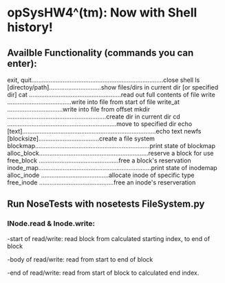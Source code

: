 # opSysHW4^(tm): Now with Shell history!

## Availble Functionality (commands you can enter):

exit, quit............................................................................close shell
ls [directoy/path]..............................show files/dirs in current dir [or specified dir]
cat <filename>.....................................................read out full contents of file
write <filename> <message>.....................................write into file from start of file
write_at <filename> <offset> <message>................................write into file from offset
mkdir <dirName>.........................................................create dir in current dir
cd <filename>...............................................................move to specified dir
echo [text].............................................................................echo text
newfs <filename> <block count> [blocksize]...................................create a file system
blockmap..................................................................print state of blockmap
alloc_block...............................................................reserve a block for use
free_block <block number>..............................................free a block's reservation
inode_map.................................................................print state of inodemap
alloc_inode <inode type id>.......................................allocate inode of specific type
free_inode <inode number>...........................................free an inode's reserveration


## Run NoseTests with nosetests FileSystem.py

### INode.read & Inode.write:
-start of read/write: read block from calculated starting index, to end of block

-body of read/write: read from start to end of block

-end of read/write: read from start of block to calculated end index.
